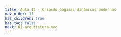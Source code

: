 ```yaml
---
title: Aula 11 - Criando páginas dinâmicas modernas
nav_order: 11
has_children: true
has_toc: false
next: 01-arquitetura-mvc
---
```


